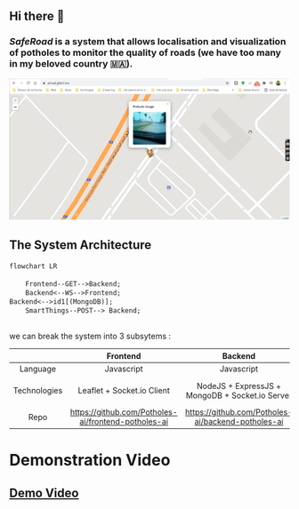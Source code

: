 ## Hi there 👋

### _SafeRoad_ is a system that allows localisation and visualization of potholes to monitor the quality of roads (we have too many in my beloved country 🇲🇦).

![Web Application](./assets/amsa6-pothole-detection.jpg)

## The System Architecture

```mermaid
flowchart LR

    Frontend--GET-->Backend;
    Backend<--WS-->Frontend;
Backend<-->id1[(MongoDB)];
    SmartThings--POST--> Backend;


```

<!--
![IoT System Architecture](./assets/iot-app-architecture.jpg)
-->

we can break the system into 3 subsytems :

|              |                      Frontend                       |                      Backend                       |                         SmartThings                          |
| :----------: | :-------------------------------------------------: | :------------------------------------------------: | :----------------------------------------------------------: |
|   Language   |                     Javascript                      |                     Javascript                     |                            Python                            |
| Technologies |             Leaflet + Socket.io Client              |  NodeJS + ExpressJS + MongoDB + Socket.io Server   | Requests + GPS + Raspberry PI + PI Camera + Huawei 4G Dongle |
|    Repo     | https://github.com/Potholes-ai/frontend-potholes-ai | https://github.com/Potholes-ai/backend-potholes-ai |   https://github.com/Potholes-ai/smart-things-potholes-ai    |

# Demonstration Video

## [Demo Video](https://drive.google.com/file/d/1cuEcpcOaUutxG1opQEddCqUB-Nxv5CWZ/view?usp=sharing)
